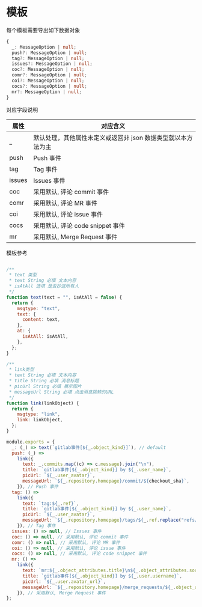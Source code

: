 # 模板

每个模板需要导出如下数据对象

```ts
{
  _: MessageOption | null;
  push?: MessageOption | null;
  tag?: MessageOption | null;
  issues?: MessageOption | null;
  coc?: MessageOption | null;
  comr?: MessageOption | null;
  coi?: MessageOption | null;
  cocs?: MessageOption | null;
  mr?: MessageOption | null;
}
```

对应字段说明

| 属性   | 对应含义                                                     |
| ------ | ------------------------------------------------------------ |
| \_     | 默认处理，其他属性未定义或返回非 json 数据类型就以本方法为主 |
| push   | Push 事件                                                    |
| tag    | Tag 事件                                                     |
| issues | Issues 事件                                                  |
| coc    | 采用默认, 评论 commit 事件                                   |
| comr   | 采用默认, 评论 MR 事件                                       |
| coi    | 采用默认, 评论 issue 事件                                    |
| cocs   | 采用默认, 评论 code snippet 事件                             |
| mr     | 采用默认, Merge Request 事件                                 |

模板参考

```js

/**
 * text 类型
 * text String 必填 文本内容
 * isAtAll 选填 是否抄送所有人
 */
function text(text = "", isAtAll = false) {
  return {
    msgtype: "text",
    text: {
      content: text,
    },
    at: {
      isAtAll: isAtAll,
    },
  };
}

/**
 * link类型
 * text String 必填 文本内容
 * title String 必填 消息标题
 * picUrl String 必填 展示图片
 * messageUrl String 必填 点击消息跳转的URL
 */
function link(linkObject) {
  return {
    msgtype: "link",
    link: linkObject,
  };
}

module.exports = {
  _: (_) => text(`gitlab事件[${_.object_kind}]`), // default
  push: (_) =>
    link({
      text: _.commits.map((c) => c.message).join("\n"),
      title: `gitlab事件[${_.object_kind}] by ${_.user_name}`,
      picUrl: `${_.user_avatar}`,
      messageUrl: `${_.repository.homepage}/commit/${checkout_sha}`,
    }), // Push 事件
  tag: () =>
    link({
      text: `tag:${_.ref}`,
      title: `gitlab事件[${_.object_kind}] by ${_.user_name}`,
      picUrl: `${_.user_avatar}`,
      messageUrl: `${_.repository.homepage}/tags/${_.ref.replace("refs/tags/", "")}`,
    }), // Tag 事件
  issues: () => null, // Issues 事件
  coc: () => null, // 采用默认, 评论 commit 事件
  comr: () => null, // 采用默认, 评论 MR 事件
  coi: () => null, // 采用默认, 评论 issue 事件
  cocs: () => null, // 采用默认, 评论 code snippet 事件
  mr: () =>
    link({
      text: `mr:${_.object_attributes.title}\n${_.object_attributes.source_branch}->${_.object_attributes.target_branch}`,
      title: `gitlab事件[${_.object_kind}] by ${_.user.username}`,
      picUrl: `${_.user.avatar_url}`,
      messageUrl: `${_.repository.homepage}/merge_requests/${_.object_attributes.id}`,
    }), // 采用默认, Merge Request 事件
};
```
